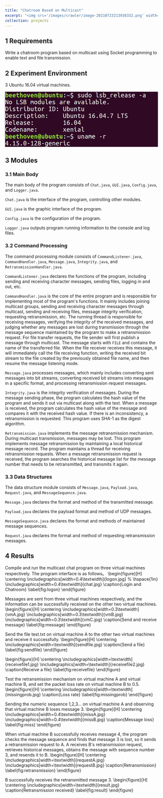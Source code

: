 ```yaml
---
title: "Chatroom Based on Multicast"
excerpt: "<img src='/images/crawler/image-20210723213938332.png' width='500'>"
collection: projects
---
```


## 1 Requirements

Write a chatroom program based on multicast using Socket programming to enable text and file transmission.

## 2 Experiment Environment

3 Ubuntu 16.04 virtual machines.

![vm](/images/chatroom/vm.jpg)

## 3 Modules

### 3.1 Main Body

The main body of the program consists of `Chat.java`, `GUI.java`, `Config.java`, and `Logger.java`.

`Chat.java` is the interface of the program, controlling other modules.

`GUI.java` is the graphic interface of the program.

`Config.java` is the configuration of the program.

`Logger.java` outputs program running information to the console and log files.

### 3.2 Command Processing

The command processing module consists of `CommandListener.java`, `CommandHandler.java`, `Message.java`, `Integrity.java`, and `RetransmissionHandler.java`.

`CommandListener.java` declares the functions of the program, including sending and receiving character messages, sending files, logging in and out, etc.

`CommandHandler.java` is the core of the entire program and is responsible for implementing most of the program's functions. It mainly includes joining multicast groups, sending and receiving character messages through multicast, sending and receiving files, message integrity verification, requesting retransmission, etc. The running thread is responsible for receiving messages, verifying the integrity of the received messages, and judging whether any messages are lost during transmission through the message sequence maintained by the program to make a retransmission request. For file transfer requests, the file sender will first publish a message through multicast. The message starts with `FILE` and contains the name of the transferred file. When the file receiver receives this message, it will immediately call the file receiving function, writing the received bit stream to the file created by the previously obtained file name, and then resume the message listening mode.

`Message.java` processes messages, which mainly includes converting sent messages into bit streams, converting received bit streams into messages in a specific format, and processing retransmission request messages.

`Integrity.java` is the integrity verification of messages. During the message sending phase, the program calculates the hash value of the program and sends it out via multicast along with the text. When a message is received, the program calculates the hash value of the message and compares it with the received hash value. If there is an inconsistency, a retransmission is requested. This program uses SHA-1 as the digest algorithm.

`Retransmission.java` implements the message retransmission mechanism. During multicast transmission, messages may be lost. This program implements message retransmission by maintaining a local historical message record. The program maintains a thread for receiving retransmission requests. When a message retransmission request is received, the program searches the historical message list for the message number that needs to be retransmitted, and transmits it again.

### 3.3 Data Structures

The data structure module consists of `Message.java`, `Payload.java`, `Request.java`, and `MessageSequence.java`.

`Message.java` declares the format and method of the transmitted message.

`Payload.java` declares the payload format and method of UDP messages.

`MessageSequence.java` declares the format and methods of maintained message sequences.

`Request.java` declares the format and method of requesting retransmission messages.

## 4 Results

Compile and run the multicast chat program on three virtual machines respectively. The program interface is as follows。
\begin{figure}[H]
\centering
\includegraphics[width=0.4\textwidth]{logon.jpg}
  % \hspace{1in}
  \includegraphics[width=0.4\textwidth]{chat.jpg}
\caption{Login and Chatroom}
\label{fig:logon}
\end{figure}

Messages are sent from three virtual machines respectively, and the information can be successfully received on the other two virtual machines.
\begin{figure}[H]
\centering
\includegraphics[width=0.3\textwidth]{vmA.jpg}
\includegraphics[width=0.3\textwidth]{vmB.jpg}
\includegraphics[width=0.3\textwidth]{vmC.jpg}
\caption{Send and receive message}
\label{fig:message}
\end{figure}

Send the file test.txt on virtual machine A to the other two virtual machines and receive it successfully.
\begin{figure}[H]
\centering
\includegraphics[width=\textwidth]{sendfile.jpg}
\caption{Send a file}
\label{fig:sendfile}
\end{figure}

\begin{figure}[H]
\centering
\includegraphics[width=\textwidth]{receivefile1.jpg}
\includegraphics[width=\textwidth]{receivefile2.jpg}
\caption{Receive a file}
\label{fig:receivefile}
\end{figure}

Test the retransmission mechanism on virtual machine A and virtual machine B, and set the packet loss rate on virtual machine B to 0.5.
\begin{figure}[H]
\centering
\includegraphics[width=\textwidth]{missingprob.jpg}
\caption{Loss rate}
\label{fig:missingprob}
\end{figure}

Sending the numeric sequence 1,2,3... on virtual machine A and observing that virtual machine B loses message 3.
\begin{figure}[H]
\centering
\includegraphics[width=0.4\textwidth]{missA.jpg}
\includegraphics[width=0.4\textwidth]{missB.jpg}
\caption{Message loss}
\label{fig:miss}
\end{figure}

When virtual machine B successfully receives message 4, the program checks the message sequence and finds that message 3 is lost, so it sends a retransmission request to A. A receives B's retransmission request, retrieves historical messages, obtains the message with sequence number 3, and resends it to B.
\begin{figure}[H]
\centering
\includegraphics[width=\textwidth]{requestA.jpg}
\includegraphics[width=\textwidth]{requestB.jpg}
\caption{Retransmission}
\label{fig:retransmission}
\end{figure}

B successfully receives the retransmitted message 3.
\begin{figure}[H]
\centering
\includegraphics[width=\textwidth]{result.jpg}
\caption{Retransmission received}
\label{fig:result}
\end{figure}